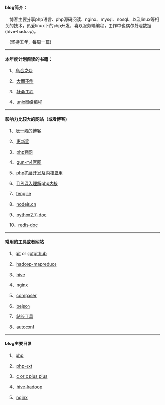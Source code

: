 #### blog简介：

　博客主要分享php语言、php源码阅读、nginx、mysql、nosql、以及linux等相关的技术，热爱linux下的php开发，喜欢服务端编程，工作中也偶尔处理数据(hive-hadoop)。
 
　(坚持五年，每周一篇)
 
-------

#### 本年度计划阅读的书籍：
  
　1、[乌合之众](https://book.douban.com/subject/1012611/)
  
　2、[大而不倒](https://book.douban.com/subject/5297291/)

　3、[社会工程](https://book.douban.com/subject/25768304/)
 
　4、[unix网络编程](https://book.douban.com/subject/1500149/)
 
-------

#### 影响力比较大的网站（或者博客)

　1、[阮一峰的博客](http://www.ruanyifeng.com/blog/)
  
　2、[惠新宸](http://www.laruence.com)
 
　3、[php官网](http://www.php.net/)
  
　4、[gun-m4官网](https://www.gnu.org/software/m4/m4.html)
 
　5、[php扩展开发及内核应用](http://www.cunmou.com/phpbook/preface.md)
  
　6、[TIPI深入理解php内核](http://www.php-internals.com/book/)
  
　7、[tengine](http://tengine.taobao.org/book/)
  
　8、[nodejs.cn](http://nodejs.cn/api/)
 
　9、[python2.7-doc](https://docs.python.org/2.7/reference/introduction.html)

　10、[redis-doc](https://redis.io/documentation)
 
-------
 
#### 常用的工具或者网站

　1、[git](https://git-scm.com/book/en/v2) or [gotgithub](https://github.com/gotgit/gotgithub)
 
　2、[hadoop-mapreduce](http://hadoop.apache.org/docs/r1.0.4/cn/mapred_tutorial.html)
  
　3、[hive](https://cwiki.apache.org/confluence/display/Hive/LanguageManual)
  
　4、[nginx](https://www.nginx.com/)
 
　5、[composer](http://www.phpcomposer.com/)

　6、[bejson](http://www.bejson.com/)
 
　7、[站长工具](http://tool.chinaz.com/port/)
 
　8、[autoconf](https://www.gnu.org/software/autoconf/manual/autoconf.html)

-------

#### blog主要目录

　1、[php](https://github.com/buchongyu/buchongyu.github.io/blob/master/php/README.MD)
 
　2、[php-ext](https://github.com/buchongyu/buchongyu.github.io/blob/master/php-ext/README.MD)
  
　3、[c or c plus plus](https://github.com/buchongyu/buchongyu.github.io/blob/master/c-cpp/README.MD)

　4、[hive-hadoop](https://github.com/buchongyu/buchongyu.github.io/blob/master/hive-hadoop/README.MD)

　5、[nginx](https://github.com/buchongyu/buchongyu.github.io/blob/master/nginx/README.MD)
